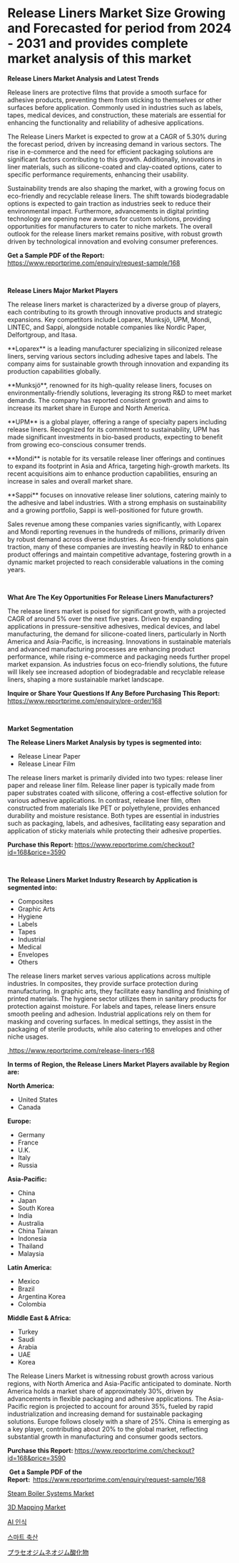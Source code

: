 <p><h1>Release Liners Market Size Growing and Forecasted for period from 2024 - 2031 and provides complete market analysis of this market</h1></p><p><strong>Release Liners Market Analysis and Latest Trends</strong></p>
<p><p>Release liners are protective films that provide a smooth surface for adhesive products, preventing them from sticking to themselves or other surfaces before application. Commonly used in industries such as labels, tapes, medical devices, and construction, these materials are essential for enhancing the functionality and reliability of adhesive applications.</p><p>The Release Liners Market is expected to grow at a CAGR of 5.30% during the forecast period, driven by increasing demand in various sectors. The rise in e-commerce and the need for efficient packaging solutions are significant factors contributing to this growth. Additionally, innovations in liner materials, such as silicone-coated and clay-coated options, cater to specific performance requirements, enhancing their usability.</p><p>Sustainability trends are also shaping the market, with a growing focus on eco-friendly and recyclable release liners. The shift towards biodegradable options is expected to gain traction as industries seek to reduce their environmental impact. Furthermore, advancements in digital printing technology are opening new avenues for custom solutions, providing opportunities for manufacturers to cater to niche markets. The overall outlook for the release liners market remains positive, with robust growth driven by technological innovation and evolving consumer preferences.</p></p>
<p><strong>Get a Sample PDF of the Report:&nbsp;</strong> <a href="https://www.reportprime.com/enquiry/request-sample/168">https://www.reportprime.com/enquiry/request-sample/168</a></p>
<p>&nbsp;</p>
<p><strong>Release Liners Major Market Players</strong></p>
<p><p>The release liners market is characterized by a diverse group of players, each contributing to its growth through innovative products and strategic expansions. Key competitors include Loparex, Munksjö, UPM, Mondi, LINTEC, and Sappi, alongside notable companies like Nordic Paper, Delfortgroup, and Itasa.</p><p>**Loparex** is a leading manufacturer specializing in siliconized release liners, serving various sectors including adhesive tapes and labels. The company aims for sustainable growth through innovation and expanding its production capabilities globally.</p><p>**Munksjö**, renowned for its high-quality release liners, focuses on environmentally-friendly solutions, leveraging its strong R&D to meet market demands. The company has reported consistent growth and aims to increase its market share in Europe and North America.</p><p>**UPM** is a global player, offering a range of specialty papers including release liners. Recognized for its commitment to sustainability, UPM has made significant investments in bio-based products, expecting to benefit from growing eco-conscious consumer trends.</p><p>**Mondi** is notable for its versatile release liner offerings and continues to expand its footprint in Asia and Africa, targeting high-growth markets. Its recent acquisitions aim to enhance production capabilities, ensuring an increase in sales and overall market share.</p><p>**Sappi** focuses on innovative release liner solutions, catering mainly to the adhesive and label industries. With a strong emphasis on sustainability and a growing portfolio, Sappi is well-positioned for future growth.</p><p>Sales revenue among these companies varies significantly, with Loparex and Mondi reporting revenues in the hundreds of millions, primarily driven by robust demand across diverse industries. As eco-friendly solutions gain traction, many of these companies are investing heavily in R&D to enhance product offerings and maintain competitive advantage, fostering growth in a dynamic market projected to reach considerable valuations in the coming years.</p></p>
<p>&nbsp;</p>
<p><strong>What Are The Key Opportunities For Release Liners Manufacturers?</strong></p>
<p><p>The release liners market is poised for significant growth, with a projected CAGR of around 5% over the next five years. Driven by expanding applications in pressure-sensitive adhesives, medical devices, and label manufacturing, the demand for silicone-coated liners, particularly in North America and Asia-Pacific, is increasing. Innovations in sustainable materials and advanced manufacturing processes are enhancing product performance, while rising e-commerce and packaging needs further propel market expansion. As industries focus on eco-friendly solutions, the future will likely see increased adoption of biodegradable and recyclable release liners, shaping a more sustainable market landscape.</p></p>
<p><strong>Inquire or Share Your Questions If Any Before Purchasing This Report:</strong> <a href="https://www.reportprime.com/enquiry/pre-order/168">https://www.reportprime.com/enquiry/pre-order/168</a></p>
<p>&nbsp;</p>
<p><strong>Market Segmentation</strong></p>
<p><strong>The Release Liners Market Analysis by types is segmented into:</strong></p>
<p><ul><li>Release Linear Paper</li><li>Release Linear Film</li></ul></p>
<p><p>The release liners market is primarily divided into two types: release liner paper and release liner film. Release liner paper is typically made from paper substrates coated with silicone, offering a cost-effective solution for various adhesive applications. In contrast, release liner film, often constructed from materials like PET or polyethylene, provides enhanced durability and moisture resistance. Both types are essential in industries such as packaging, labels, and adhesives, facilitating easy separation and application of sticky materials while protecting their adhesive properties.</p></p>
<p><strong>Purchase this Report:&nbsp;</strong><a href="https://www.reportprime.com/checkout?id=168&price=3590">https://www.reportprime.com/checkout?id=168&price=3590</a></p>
<p>&nbsp;</p>
<p><strong>The Release Liners Market Industry Research by Application is segmented into:</strong></p>
<p><ul><li>Composites</li><li>Graphic Arts</li><li>Hygiene</li><li>Labels</li><li>Tapes</li><li>Industrial</li><li>Medical</li><li>Envelopes</li><li>Others</li></ul></p>
<p><p>The release liners market serves various applications across multiple industries. In composites, they provide surface protection during manufacturing. In graphic arts, they facilitate easy handling and finishing of printed materials. The hygiene sector utilizes them in sanitary products for protection against moisture. For labels and tapes, release liners ensure smooth peeling and adhesion. Industrial applications rely on them for masking and covering surfaces. In medical settings, they assist in the packaging of sterile products, while also catering to envelopes and other niche usages.</p></p>
<p><a href="https://www.reportprime.com/release-liners-r168">&nbsp;https://www.reportprime.com/release-liners-r168</a></p>
<p><strong>In terms of Region, the Release Liners Market Players available by Region are:</strong></p>
<p>
    <p> <strong> North America: </strong>
        <ul>
            <li>United States</li>
            <li>Canada</li>
        </ul>
        </p> 
    <p> <strong> Europe: </strong>
        <ul>
            <li>Germany</li>
            <li>France</li>
            <li>U.K.</li>
            <li>Italy</li>
            <li>Russia</li>
        </ul>
        </p> 
    <p> <strong> Asia-Pacific: </strong>
        <ul>
            <li>China</li>
            <li>Japan</li>
            <li>South Korea</li>
            <li>India</li>
            <li>Australia</li>
            <li>China Taiwan</li>
            <li>Indonesia</li>
            <li>Thailand</li>
            <li>Malaysia</li>
        </ul>
        </p> 
    <p> <strong> Latin America: </strong>
        <ul>
            <li>Mexico</li>
            <li>Brazil</li>
            <li>Argentina Korea</li>
            <li>Colombia</li>
        </ul>
        </p> 
    <p> <strong> Middle East & Africa: </strong>
        <ul>
            <li>Turkey</li>
            <li>Saudi</li>
            <li>Arabia</li>
            <li>UAE</li>
            <li>Korea</li>
        </ul>
    </p>
    </p>
<p><p>The Release Liners Market is witnessing robust growth across various regions, with North America and Asia-Pacific anticipated to dominate. North America holds a market share of approximately 30%, driven by advancements in flexible packaging and adhesive applications. The Asia-Pacific region is projected to account for around 35%, fueled by rapid industrialization and increasing demand for sustainable packaging solutions. Europe follows closely with a share of 25%. China is emerging as a key player, contributing about 20% to the global market, reflecting substantial growth in manufacturing and consumer goods sectors.</p></p>
<p><strong>Purchase this Report: </strong><a href="https://www.reportprime.com/checkout?id=168&price=3590">https://www.reportprime.com/checkout?id=168&price=3590</a></p>
<p>&nbsp;<strong>Get a Sample PDF of the Report:&nbsp;&nbsp;</strong><a href="https://www.reportprime.com/enquiry/request-sample/168">https://www.reportprime.com/enquiry/request-sample/168</a></p>
<p><strong></strong></p>
<p><p><a href="https://issuu.com/reportprime-2/docs/steam-boiler-systems-market-size-20_1b6178e8169f00">Steam Boiler Systems Market</a></p><p><a href="https://medium.com/@shjsi3663/3d-mapping-market-outlook-complete-industry-analysis-2024-to-2031-0fcfe76d1b7a">3D Mapping Market</a></p><p><a href="https://medium.com/@nettieboyle25/ai-%EC%9D%B8%EC%8B%9D-%EC%8B%9C%EC%9E%A5-%EB%8F%99%ED%96%A5-%EB%B0%8F-%EB%B6%84%EC%84%9D-%EB%AF%B8%EB%9E%98-%EC%84%B1%EC%9E%A5%EC%9D%98-%EA%B8%B0%ED%9A%8C%EC%99%80-%EB%8F%84%EC%A0%84-2024-2031-6f8aceda3b92">AI 인식</a></p><p><a href="https://medium.com/@nettieboyle25/%EC%8A%A4%EB%A7%88%ED%8A%B8-%EC%B6%95%EC%82%B0%EC%97%85-%EC%8B%9C%EC%9E%A5-%ED%98%81%EB%AA%85-2024-2031-%EB%8B%A4%EC%9D%8C-10%EB%85%84%EC%9D%84-%ED%98%95%EC%84%B1%ED%95%98%EB%8A%94-%EC%8B%9C%EC%9E%A5-%ED%8A%B8%EB%A0%8C%EB%93%9C-d47a732bc2f9">스마트 축산</a></p><p><a href="https://medium.com/@devanrutherford2002/%E3%83%97%E3%83%A9%E3%82%BB%E3%82%AA%E3%82%B8%E3%82%A6%E3%83%A0-%E3%83%8D%E3%82%AA%E3%82%B8%E3%82%A6%E3%83%A0%E9%85%B8%E5%8C%96%E7%89%A9%E5%B8%82%E5%A0%B4%E3%81%AE%E3%83%88%E3%83%AC%E3%83%B3%E3%83%89%E3%81%A8%E6%88%A6%E7%95%A5%E7%9A%84%E5%B8%82%E5%A0%B4%E3%82%A4%E3%83%B3%E3%82%B5%E3%82%A4%E3%83%88-2024-2031-100f3ceca869">プラセオジムネオジム酸化物</a></p></p>